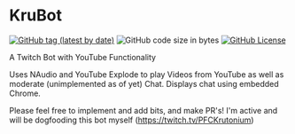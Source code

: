 # KruBot

[![GitHub tag (latest by date)](https://img.shields.io/github/v/tag/Krutonium/KruBot)](https://github.com/Krutonium/KruBot/releases/latest) ![GitHub code size in bytes](https://img.shields.io/github/languages/code-size/Krutonium/KruBot) [![GitHub License](https://img.shields.io/github/license/Krutonium/KruBot)](https://github.com/Krutonium/KruBot/blob/master/LICENSE)

A Twitch Bot with YouTube Functionality

Uses NAudio and YouTube Explode to play Videos from YouTube as well as moderate (unimplemented as of yet) Chat. Displays chat using embedded Chrome.

Please feel free to implement and add bits, and make PR's! I'm active and will be dogfooding this bot myself (https://twitch.tv/PFCKrutonium)
